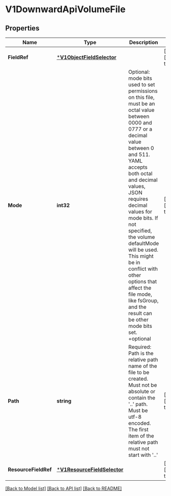 # V1DownwardApiVolumeFile

## Properties
Name | Type | Description | Notes
------------ | ------------- | ------------- | -------------
**FieldRef** | [***V1ObjectFieldSelector**](v1.ObjectFieldSelector.md) |  | [optional] [default to null]
**Mode** | **int32** | Optional: mode bits used to set permissions on this file, must be an octal value between 0000 and 0777 or a decimal value between 0 and 511. YAML accepts both octal and decimal values, JSON requires decimal values for mode bits. If not specified, the volume defaultMode will be used. This might be in conflict with other options that affect the file mode, like fsGroup, and the result can be other mode bits set. +optional | [optional] [default to null]
**Path** | **string** | Required: Path is  the relative path name of the file to be created. Must not be absolute or contain the &#x27;..&#x27; path. Must be utf-8 encoded. The first item of the relative path must not start with &#x27;..&#x27; | [optional] [default to null]
**ResourceFieldRef** | [***V1ResourceFieldSelector**](v1.ResourceFieldSelector.md) |  | [optional] [default to null]

[[Back to Model list]](../README.md#documentation-for-models) [[Back to API list]](../README.md#documentation-for-api-endpoints) [[Back to README]](../README.md)

